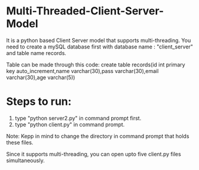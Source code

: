 # Multi-Threaded-Client-Server-Model
It is a python based Client Server model that supports multi-threading.
You need to create a mySQL database first with database name : "client_server" and table name records.

Table can be made through this code:
create table records(id int primary key auto_increment,name varchar(30),pass varchar(30),email varchar(30),age varchar(5))

# Steps to run:
1) type "python server2.py" in command prompt first.
2) type "python client.py" in command prompt.

Note: Kepp in mind to change the directory in command prompt that holds these files.

Since it supports multi-threading, you can open upto five client.py files simultaneously.
 
